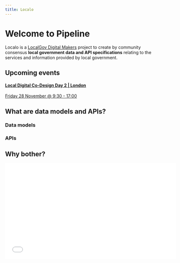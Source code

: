 ```yaml
---
title: Localo
---
```

<div class="page-header">
    <h1>Welcome to Pipeline</h1>
</div>

<p class="lead">Localo is a <a href="http://localgovdigital.info/localgov-digital-makers">LocalGov Digital Makers</a> project to create by community consensus <strong>local government data and API specifications</strong> relating to the services and information provided by local government.</p>

<div class="row">
  <div class="col-md-9">

  </div>
  <div class="col-md-2 col-md-push-1">
    <h2>Upcoming events</h2>
<div class="list-group">
  <a href="http://www.localdirect.gov.uk/event/local-digital-co-design-day-2/" class="list-group-item active">
    <h4 class="list-group-item-heading">Local Digital Co-Design Day 2 | London</h4>
    <p class="list-group-item-text">Friday 28 November @ 9:30 - 17:00</p>
  </a>
</div>
  </div>
</div>

## What are data models and APIs?

### Data models

### APIs



## Why bother?

<iframe width="560" height="315" src="//www.youtube-nocookie.com/embed/02__3UTqXmU?rel=0" frameborder="0" allowfullscreen></iframe>


